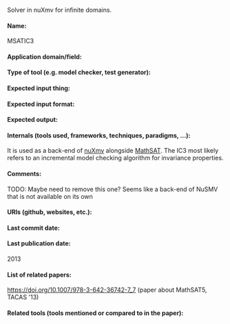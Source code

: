 Solver in nuXmv for infinite domains.

#### Name:
MSATIC3

#### Application domain/field:

#### Type of tool (e.g. model checker, test generator):

#### Expected input thing:

#### Expected input format:

#### Expected output:

#### Internals (tools used, frameworks, techniques, paradigms, ...):
It is used as a back-end of [nuXmv](../Checkers/nuXmv.md) alongside [MathSAT](SMT/MathSAT.md).
The IC3 most likely refers to an incremental model checking algorithm  for invariance properties.

#### Comments:
TODO: Maybe need to remove this one? Seems like a back-end of NuSMV that is not available on its own

#### URIs (github, websites, etc.):

#### Last commit date:

#### Last publication date:
2013

#### List of related papers:
https://doi.org/10.1007/978-3-642-36742-7_7 (paper about MathSAT5, TACAS '13)

#### Related tools (tools mentioned or compared to in the paper):